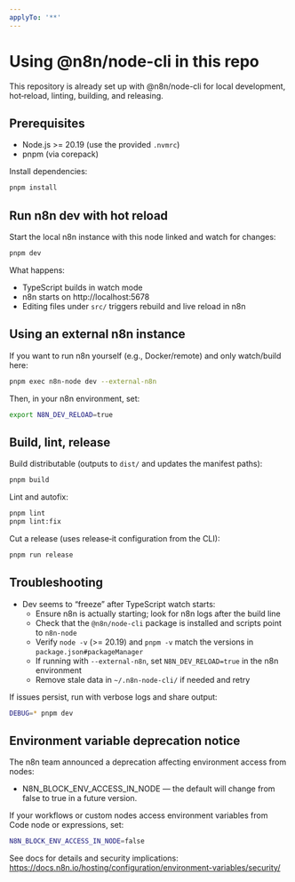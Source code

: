 ```yaml
---
applyTo: '**'
---
```

# Using @n8n/node-cli in this repo

This repository is already set up with @n8n/node-cli for local development, hot‑reload, linting, building, and releasing.

## Prerequisites

- Node.js >= 20.19 (use the provided `.nvmrc`)
- pnpm (via corepack)

Install dependencies:

```bash
pnpm install
```

## Run n8n dev with hot reload

Start the local n8n instance with this node linked and watch for changes:

```bash
pnpm dev
```

What happens:
- TypeScript builds in watch mode
- n8n starts on http://localhost:5678
- Editing files under `src/` triggers rebuild and live reload in n8n

## Using an external n8n instance

If you want to run n8n yourself (e.g., Docker/remote) and only watch/build here:

```bash
pnpm exec n8n-node dev --external-n8n
```

Then, in your n8n environment, set:

```bash
export N8N_DEV_RELOAD=true
```

## Build, lint, release

Build distributable (outputs to `dist/` and updates the manifest paths):

```bash
pnpm build
```

Lint and autofix:

```bash
pnpm lint
pnpm lint:fix
```

Cut a release (uses release‑it configuration from the CLI):

```bash
pnpm run release
```

## Troubleshooting

- Dev seems to “freeze” after TypeScript watch starts:
  - Ensure n8n is actually starting; look for n8n logs after the build line
  - Check that the `@n8n/node-cli` package is installed and scripts point to `n8n-node`
  - Verify `node -v` (>= 20.19) and `pnpm -v` match the versions in `package.json#packageManager`
  - If running with `--external-n8n`, set `N8N_DEV_RELOAD=true` in the n8n environment
  - Remove stale data in `~/.n8n-node-cli/` if needed and retry

If issues persist, run with verbose logs and share output:

```bash
DEBUG=* pnpm dev
```

## Environment variable deprecation notice

The n8n team announced a deprecation affecting environment access from nodes:

- N8N_BLOCK_ENV_ACCESS_IN_NODE — the default will change from false to true in a future version.

If your workflows or custom nodes access environment variables from Code node or expressions, set:

```bash
N8N_BLOCK_ENV_ACCESS_IN_NODE=false
```

See docs for details and security implications:
https://docs.n8n.io/hosting/configuration/environment-variables/security/
